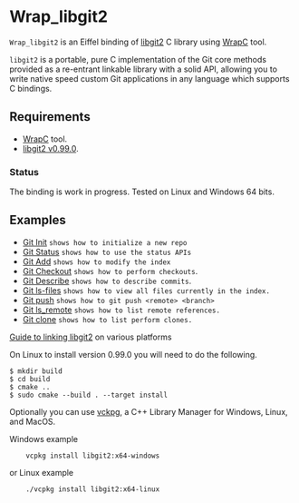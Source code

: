# Wrap_libgit2 
`Wrap_libgit2` is an Eiffel binding of [libgit2](https://libgit2.org/) C library
using [WrapC](https://github.com/eiffel-wrap-c/WrapC) tool.

`libgit2` is a portable, pure C implementation of the Git core methods provided as a re-entrant linkable library with a solid API, 
allowing you to write native speed custom Git applications in any language which supports C bindings.

## Requirements 

*  [WrapC](https://github.com/eiffel-wrap-c/WrapC) tool.
*  [libgit2 v0.99.0](https://github.com/libgit2/libgit2/releases).

### Status
The binding is work in progress.
Tested on Linux and Windows 64 bits.

## Examples 

* [Git Init](./examples/init) 		`shows how to initialize a new repo`
* [Git Status](./examples/status)	`shows how to use the status APIs` 
* [Git Add](./examples/add)		`shows how to modify the index`
* [Git Checkout](./examples/checkout)	`shows how to perform checkouts`.
* [Git Describe](./examples/describe)	`shows how to describe commits`.
* [Git ls-files](./examples/ls_files)	`shows how to view all files currently in the index.`
* [Git push](./examples/push)		`shows how to git push <remote> <branch>`
* [Git ls_remote](./examples/ls_remote)	`shows how to list remote references.`
* [Git clone](./examples/cloe)	`shows how to list perform clones.`

[Guide to linking libgit2](https://libgit2.org/docs/guides/build-and-link/) on various platforms

On Linux to install version 0.99.0 you will need to do the following. 

	$ mkdir build
	$ cd build
	$ cmake ..
	$ sudo cmake --build . --target install
 
 
Optionally you can use [vckpg](https://github.com/Microsoft/vcpkg), a C++ Library Manager for Windows, Linux, and MacOS.

Windows example
```
	vcpkg install libgit2:x64-windows
```
or
Linux example
```
	./vcpkg install libgit2:x64-linux
```










